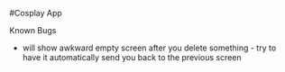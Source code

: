 #Cosplay App

Known Bugs
 - will show awkward empty screen after you delete something - try to have it automatically send you back to the previous screen

